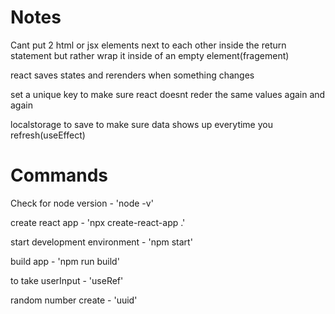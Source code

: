 # Notes

Cant put 2 html or jsx elements next to each other inside the return statement but rather wrap it inside of an empty element(fragement)

react saves states and rerenders when something changes

set a unique key to make sure react doesnt reder the same values again and again

localstorage to save to make sure data shows up everytime you refresh(useEffect)


# Commands

Check for node version - 'node -v'

create react app - 'npx create-react-app .'

start development environment - 'npm start'

build app - 'npm run build'

to take userInput - 'useRef'

random number create - 'uuid'




